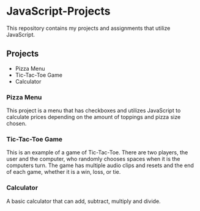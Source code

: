 # JavaScript-Projects
This repository contains my projects and assignments that utilize JavaScript.

## Projects
* Pizza Menu
* Tic-Tac-Toe Game
* Calculator

### Pizza Menu
This project is a menu that has checkboxes and utilizes JavaScript to calculate prices depending on the amount of toppings and pizza size chosen.

### Tic-Tac-Toe Game
This is an example of a game of Tic-Tac-Toe. There are two players, the user and the computer, who randomly chooses spaces when it is the computers turn. The game has multiple audio clips and resets and the end of each game, whether it is a win, loss, or tie.

### Calculator
A basic calculator that can add, subtract, multiply and divide.
